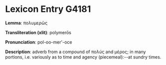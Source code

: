 # Lexicon Entry G4181

**Lemma**: πολυμερῶς

**Transliteration (xlit)**: polymerōs

**Pronunciation**: pol-oo-mer'-oce

**Description**:
adverb from a compound of πολύς and μέρος; in many portions, i.e. variously as to time and agency (piecemeal):--at sundry times.
